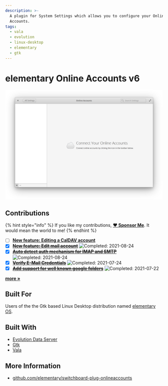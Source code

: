 ```yaml
---
description: >-
  A plugin for System Settings which allows you to configure your Online
  Accounts.
tags:
  - vala
  - evolution
  - linux-desktop
  - elementary
  - gtk
---
```


# elementary Online Accounts v6

![elementary Online Accounts](../.gitbook/assets/io.elementary.switchboard.onlineaccounts.png)

## Contributions

{% hint style="info" %}
If you like my contributions, [**❤️ Sponsor Me**](https://github.com/sponsors/marbetschar). It would mean the world to me!
{% endhint %}

* [ ] [**New feature: Editing a CalDAV account**](https://github.com/elementary/switchboard-plug-onlineaccounts/pull/216)
* [x] [~~**New feature: Edit mail account**~~](https://github.com/elementary/switchboard-plug-onlineaccounts/pull/208) ![Completed: 2021-08-24](https://img.shields.io/badge/completed-2021--08--24-lightgrey?style=social)
* [x] [~~**Auto detect auth mechanism for IMAP and SMTP**~~](https://github.com/elementary/switchboard-plug-onlineaccounts/pull/211) ![Completed: 2021-08-24](https://img.shields.io/badge/completed-2021--08--24-lightgrey?style=social)
* [x] [~~**Verify E-Mail Credentials**~~](https://github.com/elementary/switchboard-plug-onlineaccounts/pull/189) ![Completed: 2021-07-24](https://img.shields.io/badge/completed-2021--07--24-lightgrey?style=social)
* [x] [~~**Add support for well known google folders**~~](https://github.com/elementary/switchboard-plug-onlineaccounts/pull/194) ![Completed: 2021-07-22](https://img.shields.io/badge/completed-2021--07--22-lightgrey?style=social)

[**more »**](../contributions.md#elementary-online-accounts)

## Built For

Users of the the Gtk based Linux Desktop distribution named [elementary OS](https://elementary.io/).

## Built With

* [Evolution Data Server](https://gitlab.gnome.org/GNOME/evolution-data-server)
* [Gtk](https://www.gtk.org/)
* [Vala](https://wiki.gnome.org/Projects/Vala/Tutorial)

## More Information

* [github.com/elementary/switchboard-plug-onlineaccounts](https://github.com/elementary/switchboard-plug-onlineaccounts)

